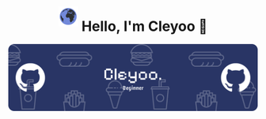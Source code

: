 <h1 align="center">
  <img src="img/earthblurple2.gif" width="40" style="position: relative; top: -10px;"> Hello, I'm Cleyoo 👋
</h1>

![Header](img/github-header-banner.png)

<!--
**cleyoo/cleyoo** is a ✨ _special_ ✨ repository because its `README.md` (this file) appears on your GitHub profile.

Here are some ideas to get you started:

- 🔭 I’m currently working on ...
- 🌱 I’m currently learning ...
- 👯 I’m looking to collaborate on ...
- 🤔 I’m looking for help with ...
- 💬 Ask me about ...
- 📫 How to reach me: ...
- 😄 Pronouns: ...
- ⚡ Fun fact: ...
-->
